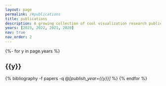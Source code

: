 ```yaml
---
layout: page
permalink: /#publications
title: publications
description: A growing collection of cool visualization research publication.
years: [2023, 2022, 2021, 2020]
nav: true
nav_order: 2
---
```

<!-- _pages/publications.md -->
<div class="publications">

  {%- for y in page.years %}
    <h2 class="year">{{y}}</h2>
    {% bibliography -f papers -q @*[publish_year={{y}}]* %}
  {% endfor %}

</div>
